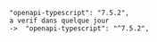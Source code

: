     "openapi-typescript": "7.5.2",
    a verif dans quelque jour   
    ->  "openapi-typescript": "^7.5.2",